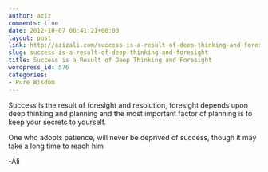 ```yaml
---
author: aziz
comments: true
date: 2012-10-07 06:41:21+00:00
layout: post
link: http://azizali.com/success-is-a-result-of-deep-thinking-and-foresight/
slug: success-is-a-result-of-deep-thinking-and-foresight
title: Success is a Result of Deep Thinking and Foresight
wordpress_id: 576
categories:
- Pure Wisdom
---
```


Success is the result of foresight and resolution, foresight depends upon deep thinking and planning and the most important factor of planning is to keep your secrets to yourself.

One who adopts patience, will never be deprived of success, though it may take a long time to reach him

-Ali
